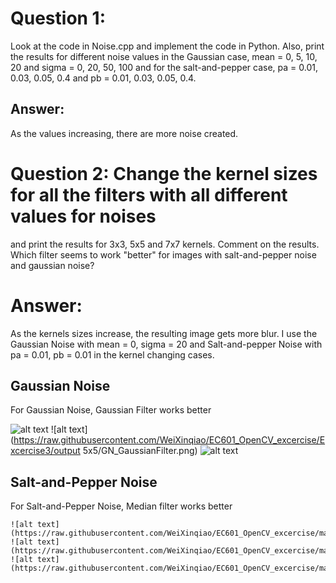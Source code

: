 # Question 1:
Look at the code in Noise.cpp and implement the code in Python. Also,
print the results for different noise values in the Gaussian case, mean =
0, 5, 10, 20 and sigma = 0, 20, 50, 100 and for the salt-and-pepper case,
pa = 0.01, 0.03, 0.05, 0.4 and pb = 0.01, 0.03, 0.05, 0.4.

## Answer:
As the values increasing, there are more noise created.

# Question 2: Change the kernel sizes for all the filters with all different values for noises
and print the results for 3x3, 5x5 and 7x7 kernels. Comment on the results.
Which filter seems to work "better" for images with salt-and-pepper noise
and gaussian noise?

# Answer:
As the kernels sizes increase, the resulting image gets more blur.
I use the Gaussian Noise with mean = 0, sigma = 20 and Salt-and-pepper Noise with pa = 0.01, pb = 0.01 in the kernel changing cases.

## Gaussian Noise
For Gaussian Noise, Gaussian Filter works better

![alt text](https://raw.githubusercontent.com/WeiXinqiao/EC601_OpenCV_excercise/master/Excercise3/output%20mean%3D0%20sigma%3D20%20pa%3D0.01%20pb%20%3D%200.01/GN_GaussianFilter.png)
![alt text](https://raw.githubusercontent.com/WeiXinqiao/EC601_OpenCV_excercise/Excercise3/output 5x5/GN_GaussianFilter.png)
![alt text](https://raw.githubusercontent.com/WeiXinqiao/EC601_OpenCV_excercise/master/Excercise3/output%207x7/GN_GaussianFilter.png)

## Salt-and-Pepper Noise
For Salt-and-Pepper Noise, Median filter works better
```
![alt text](https://raw.githubusercontent.com/WeiXinqiao/EC601_OpenCV_excercise/master/Excercise3/output%20mean%3D0%20sigma%3D20%20pa%3D0.01%20pb%20%3D%200.01/SP_MedianFilter.png)
![alt text](https://raw.githubusercontent.com/WeiXinqiao/EC601_OpenCV_excercise/master/Excercise3/output%205x5/SP_MedianFilter.png)
![alt text](https://raw.githubusercontent.com/WeiXinqiao/EC601_OpenCV_excercise/master/Excercise3/output%207x7/SP_MedianFilter.png)
```
